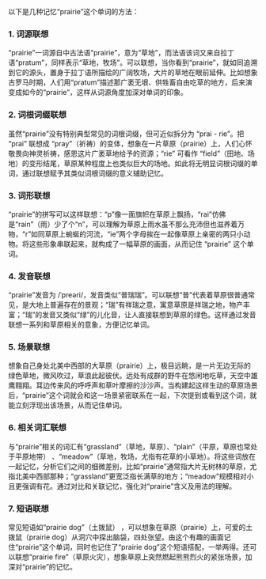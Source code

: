 以下是几种记忆“prairie”这个单词的方法：

### 1. 词源联想
“prairie”一词源自中古法语“prairie”，意为“草地”，而法语该词又来自拉丁语“pratum”，同样表示“草地，牧场”。可以联想，当你看到“prairie”，就如同追溯到它的源头，置身于拉丁语所描绘的广阔牧场，大片的草地在眼前延伸。比如想象古罗马时期，人们用“pratum”描述那广袤无垠、供牲畜自由吃草的地方，后来演变成如今的“prairie”，这样从词源角度加深对单词的印象。

### 2. 词根词缀联想
虽然“prairie”没有特别典型常见的词根词缀，但可近似拆分为 “prai - rie”。把 “prai” 联想成 “pray”（祈祷）的变体，想象在一片草原（prairie）上，人们心怀敬畏向神灵祈祷，感恩这片广袤草地给予的资源；“rie” 可看作 “field”（田地、场地）的变形结尾，草原某种程度上也类似巨大的场地。如此将无明显词根词缀的单词，通过联想赋予其类似词根词缀的意义辅助记忆。

### 3. 词形联想
“prairie”的拼写可以这样联想：“p”像一面旗帜在草原上飘扬，“rai”仿佛是“rain”（雨）少了个“n”，可以理解为草原上雨水虽不那么充沛但也滋养着万物，“r”如同草原上蜿蜒的河流，“ie”两个字母挨在一起像草原上亲密的两只小动物。将这些形象串联起来，就构成了一幅草原的画面，从而记住 “prairie” 这个单词。

### 4. 发音联想
“prairie”发音为 /ˈpreəri/，发音类似“普瑞瑞”。可以联想“普”代表着草原很普通常见，是大地上普遍存在的景观；“瑞”有祥瑞之意，寓意草原是祥瑞之地，物产丰富；“瑞”的发音又类似“绿”的儿化音，让人直接联想到草原的绿色。这样通过发音联想一系列和草原相关的意象，方便记忆单词。

### 5. 场景联想
想象自己身处北美中西部的大草原（prairie）上，极目远眺，是一片无边无际的绿色草地，微风吹过，草浪此起彼伏。远处有成群的野牛在悠闲地吃草，天空中雄鹰翱翔。耳边传来风的呼呼声和草叶摩擦的沙沙声。当构建起这样生动的草原场景后，“prairie”这个词就会和这一场景紧密联系在一起，下次提到或看到这个词，就能立刻浮现出该场景，从而记住单词。

### 6. 相关词汇联想
与“prairie”相关的词汇有“grassland”（草地，草原）、“plain”（平原，草原也常处于平原地带） 、“meadow”（草地，牧场，尤指有花草的小草地）。将这些词放在一起记忆，分析它们之间的细微差别，比如“prairie”通常指大片无树林的草原，尤指北美中西部那种；“grassland”更宽泛指长满草的地方；“meadow”规模相对小且更强调有花。通过对比和关联记忆，强化对“prairie”含义及用法的理解。

### 7. 短语联想
常见短语如“prairie dog”（土拨鼠） ，可以想象在草原（prairie）上，可爱的土拨鼠（prairie dog）从洞穴中探出脑袋，四处张望。由这个有趣的画面记住“prairie”这个单词，同时也记住了“prairie dog”这个短语搭配，一举两得。还可以联想“prairie fire”（草原火灾），想象草原上突然燃起熊熊烈火的紧张场景，加深对“prairie”的记忆。 
